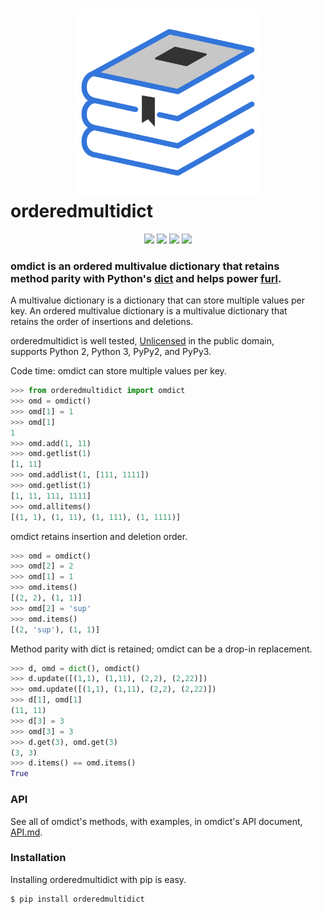 <h1>
  <div align="center">
    <img src="logo.svg" width="300px" height="300px" alt="orderedmultidict">
  </div>
  orderedmultidict
</h1>

<p align="center">
  <a href="https://pypi.python.org/pypi/orderedmultidict"><img src="https://badge.fury.io/py/orderedmultidict.svg"></a>
  <a href="https://travis-ci.org/gruns/orderedmultidict"><img src="https://api.travis-ci.org/gruns/orderedmultidict.svg"></a>
  <a href="http://unlicense.org/"><img src="https://img.shields.io/pypi/l/orderedmultidict.svg"></a>
  <a href="https://pypi.python.org/pypi/orderedmultidict"><img src="https://img.shields.io/pypi/pyversions/orderedmultidict.svg"></a>
</p>

### omdict is an ordered multivalue dictionary that retains<br>method parity with Python's [dict](http://docs.python.org/library/stdtypes.html#dict) and helps power [furl](https://github.com/gruns/furl).

A multivalue dictionary is a dictionary that can store multiple values per\
key. An ordered multivalue dictionary is a multivalue dictionary that\
retains the order of insertions and deletions.

orderedmultidict is well tested, [Unlicensed](http://unlicense.org/) in the public domain,\
supports Python 2, Python 3, PyPy2, and PyPy3.

Code time: omdict can store multiple values per key.

```python
>>> from orderedmultidict import omdict
>>> omd = omdict()
>>> omd[1] = 1
>>> omd[1]
1
>>> omd.add(1, 11)
>>> omd.getlist(1)
[1, 11]
>>> omd.addlist(1, [111, 1111])
>>> omd.getlist(1)
[1, 11, 111, 1111]
>>> omd.allitems()
[(1, 1), (1, 11), (1, 111), (1, 1111)]
```

omdict retains insertion and deletion order.

```python
>>> omd = omdict()
>>> omd[2] = 2
>>> omd[1] = 1
>>> omd.items()
[(2, 2), (1, 1)]
>>> omd[2] = 'sup'
>>> omd.items()
[(2, 'sup'), (1, 1)]
```

Method parity with dict is retained; omdict can be a drop-in replacement.

```python
>>> d, omd = dict(), omdict()
>>> d.update([(1,1), (1,11), (2,2), (2,22)])
>>> omd.update([(1,1), (1,11), (2,2), (2,22)])
>>> d[1], omd[1]
(11, 11)
>>> d[3] = 3
>>> omd[3] = 3
>>> d.get(3), omd.get(3)
(3, 3)
>>> d.items() == omd.items()
True
```


### API

See all of omdict's methods, with examples, in omdict's API document,\
[API.md](https://github.com/gruns/orderedmultidict/blob/master/API.md).


### Installation

Installing orderedmultidict with pip is easy.

```
$ pip install orderedmultidict
```
